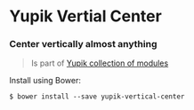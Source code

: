 Yupik Vertial Center
==========================

### Center vertically almost anything

> Is part of [Yupik collection of modules](/laurentperroteau/yupik)

Install using Bower:

    $ bower install --save yupik-vertical-center